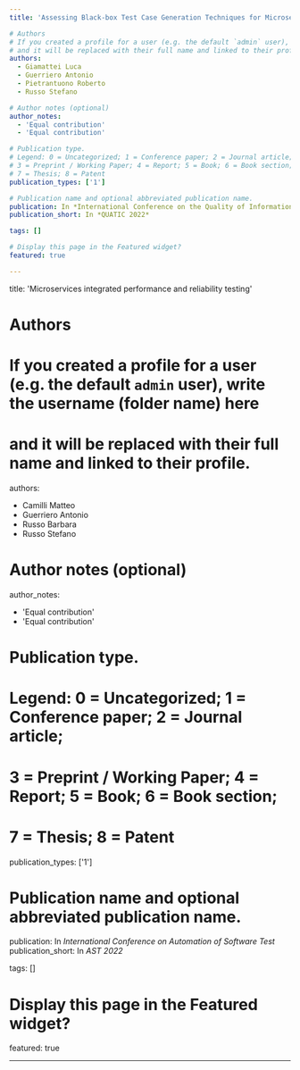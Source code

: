 ```yaml
---
title: 'Assessing Black-box Test Case Generation Techniques for Microservices'

# Authors
# If you created a profile for a user (e.g. the default `admin` user), write the username (folder name) here
# and it will be replaced with their full name and linked to their profile.
authors:
  - Giamattei Luca
  - Guerriero Antonio 
  - Pietrantuono Roberto
  - Russo Stefano

# Author notes (optional)
author_notes:
  - 'Equal contribution'
  - 'Equal contribution'

# Publication type.
# Legend: 0 = Uncategorized; 1 = Conference paper; 2 = Journal article;
# 3 = Preprint / Working Paper; 4 = Report; 5 = Book; 6 = Book section;
# 7 = Thesis; 8 = Patent
publication_types: ['1']

# Publication name and optional abbreviated publication name.
publication: In *International Conference on the Quality of Information and Communications Technology*
publication_short: In *QUATIC 2022*

tags: []

# Display this page in the Featured widget?
featured: true

---
```


title: 'Microservices integrated performance and reliability testing'

# Authors
# If you created a profile for a user (e.g. the default `admin` user), write the username (folder name) here
# and it will be replaced with their full name and linked to their profile.
authors:
  - Camilli Matteo
  - Guerriero Antonio 
  - Russo Barbara
  - Russo Stefano

# Author notes (optional)
author_notes:
  - 'Equal contribution'
  - 'Equal contribution'

# Publication type.
# Legend: 0 = Uncategorized; 1 = Conference paper; 2 = Journal article;
# 3 = Preprint / Working Paper; 4 = Report; 5 = Book; 6 = Book section;
# 7 = Thesis; 8 = Patent
publication_types: ['1']

# Publication name and optional abbreviated publication name.
publication: In *International Conference on Automation of Software Test*
publication_short: In *AST 2022*

tags: []

# Display this page in the Featured widget?
featured: true

---
